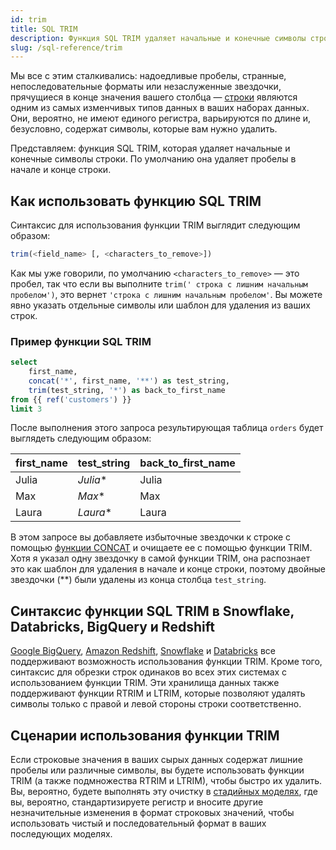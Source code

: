 ```yaml
---
id: trim
title: SQL TRIM
description: Функция SQL TRIM удаляет начальные и конечные символы строки. По умолчанию она удаляет пробелы в начале и конце строки.
slug: /sql-reference/trim
---
```


<head>
    <title>Работа с функцией SQL TRIM</title>
</head>

Мы все с этим сталкивались: надоедливые пробелы, странные, непоследовательные форматы или незаслуженные звездочки, прячущиеся в конце значения вашего столбца — [строки](/sql-reference/strings) являются одним из самых изменчивых типов данных в ваших наборах данных. Они, вероятно, не имеют единого регистра, варьируются по длине и, безусловно, содержат символы, которые вам нужно удалить.

Представляем: функция SQL TRIM, которая удаляет начальные и конечные символы строки. По умолчанию она удаляет пробелы в начале и конце строки.

## Как использовать функцию SQL TRIM

Синтаксис для использования функции TRIM выглядит следующим образом:

```sql
trim(<field_name> [, <characters_to_remove>])
```

Как мы уже говорили, по умолчанию `<characters_to_remove>` — это пробел, так что если вы выполните `trim(' строка с лишним начальным пробелом')`, это вернет `'строка с лишним начальным пробелом'`. Вы можете явно указать отдельные символы или шаблон для удаления из ваших строк.

### Пример функции SQL TRIM

```sql
select
    first_name,
    concat('*', first_name, '**') as test_string,
    trim(test_string, '*') as back_to_first_name
from {{ ref('customers') }}
limit 3
```

После выполнения этого запроса результирующая таблица `orders` будет выглядеть следующим образом:

| first_name | test_string | back_to_first_name |
|---|---|---|
| Julia | *Julia** | Julia |
| Max | *Max** | Max |
| Laura | *Laura** | Laura |

В этом запросе вы добавляете избыточные звездочки к строке с помощью [функции CONCAT](/sql-reference/concat) и очищаете ее с помощью функции TRIM. Хотя я указал одну звездочку в самой функции TRIM, она распознает это как шаблон для удаления в начале и конце строки, поэтому двойные звездочки (**) были удалены из конца столбца `test_string`.

## Синтаксис функции SQL TRIM в Snowflake, Databricks, BigQuery и Redshift

[Google BigQuery](https://cloud.google.com/bigquery/docs/reference/standard-sql/string_functions#trim), [Amazon Redshift](https://docs.aws.amazon.com/redshift/latest/dg/r_TRIM.html), [Snowflake](https://docs.snowflake.com/en/sql-reference/functions/trim.html) и [Databricks](https://docs.databricks.com/sql/language-manual/functions/trim.html) все поддерживают возможность использования функции TRIM. Кроме того, синтаксис для обрезки строк одинаков во всех этих системах с использованием функции TRIM. Эти хранилища данных также поддерживают функции RTRIM и LTRIM, которые позволяют удалять символы только с правой и левой стороны строки соответственно.

## Сценарии использования функции TRIM

Если строковые значения в ваших сырых данных содержат лишние пробелы или различные символы, вы будете использовать функции TRIM (а также подмножества RTRIM и LTRIM), чтобы быстро их удалить. Вы, вероятно, будете выполнять эту очистку в [стадийных моделях](https://docs.getdbt.com/best-practices/how-we-structure/2-staging), где вы, вероятно, стандартизируете регистр и вносите другие незначительные изменения в формат строковых значений, чтобы использовать чистый и последовательный формат в ваших последующих моделях.